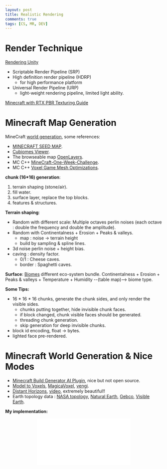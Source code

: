 ```yaml
---
layout: post
title: Realistic Rendering
comments: true
tags: [CS, MR, DEV]
---
```


# Render Technique

[Rendering Unity](https://portal.productboard.com/unity/1-unity-platform-rendering-visual-effects/tabs/3-universal-pipeline)
* Scriptable Render Pipeline (SRP)
* High definition render pipeline (HDRP)
  * for high performance platform
* Universal Render Pipeline (URP)
  * light-weight rendering pipeline, limited light ability.

[Minecraft with RTX PBR Texturing Guide](https://www.nvidia.com/en-us/geforce/guides/minecraft-rtx-texturing-guide/)

# Minecraft Map Generation

MineCraft [world generation](https://minecraft.wiki/w/World_generation), some references:
* [MINECRAFT SEED MAP](https://mcseedmap.net/).
* [Cubiomes Viewer](https://github.com/Cubitect/cubiomes-viewer).
* The browseable map [OpenLayers](https://openlayers.org/).
* MC C++ [MineCraft-One-Week-Challenge](https://github.com/Hopson97/MineCraft-One-Week-Challenge).
* MC C++ [Voxel Game Mesh Optimizations](https://www.youtube.com/watch?v=VQuN1RMEr1c&list=PLMZ_9w2XRxiYzEuz4klbm8ZR7BfjueoN2&index=9).

**chunk (16*16) generation**:
1. terrain shaping (stone/air).
2. fill water.
3. surface layer, replace the top blocks.
4. features & structures.

**Terrain shaping**:
* Random with different scale: Multiple octaves perlin noises (each octave : double the frequency and double the amplitude).
* Random with Continentalness + Erosion + Peaks & valleys.
  * map : noise -> terrain height
  * build by sampling & spline lines.
* 3d noise perlin noise + height bias.
* caving : density factor.
  * 0/1 : Cheese caves.
  * border : Spaghetti caves.

**Surface**: [Biomes](https://minecraft.wiki/w/Biome) different eco-system bundle. Continentalness + Erosion + Peaks & valleys + Temperature + Humidity --(table map)--> biome type.


**Some Tips:**

* 16 * 16 * 16 chunks, generate the chunk sides, and only render the visible sides.
  * chunks putting together, hide invisible chunk faces.
  * if block changed, chunk visible faces should be generated.
  * threading chunk generation.
  * skip generation for deep invisible chunks.
* block id encoding, float -> bytes.
* lighted face pre-rendered.

# Minecraft World Generation & Nice Modes

* [Minecraft Build Generator AI Plugin](https://www.youtube.com/watch?v=B9rkEeWvkSQ), nice but not open source.
* [Model to Voxels](https://drububu.com/miscellaneous/voxelizer/?out=sch), [MagicaVoxel](https://github.com/ephtracy/voxel-model), [vengi](https://github.com/vengi-voxel/vengi).
* [Distant Horizons](https://gitlab.com/jeseibel/distant-horizons), [video](https://www.youtube.com/watch?v=3ka75E2BZ48), extremely beautiful!!
* Earth topology data : [NASA topology](https://visibleearth.nasa.gov/grid), [Natural Earth](https://www.naturalearthdata.com/downloads/), [Gebco](https://www.gebco.net/data_and_products/gridded_bathymetry_data/), [Visible Earth](https://visibleearth.nasa.gov/collection/1484/blue-marble).

**My implementation:**

<div align="center">
<iframe src="//player.bilibili.com/player.html?aid=1705747518&bvid=BV1XT421e7KB&cid=1581361304&p=1" scrolling="no" border="0" frameborder="no" framespacing="0" allowfullscreen="true"></iframe>
</div>
